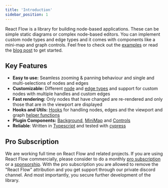 ```yaml
---
title: 'Introduction'
sidebar_position: 1
---
```


React Flow is a library for building node-based applications. These can be simple static diagrams or complex node-based editors. You can implement custom node types and edge types and it comes with components like a mini-map and graph controls. Feel free to check out the [examples](https://reactflow.dev/examples/) or read the [blog post](https://webkid.io/blog/react-flow-node-based-graph-library/) to get started.

## Key Features

- **Easy to use:** Seamless zooming & panning behaviour and single and multi-selections of nodes and edges
- **Customizable:** Different [node](/docs/api/nodes/node-types/) and [edge types](/docs/api/edges/edge-types) and support for custom nodes with multiple handles and custom edges
- **Fast rendering:** Only nodes that have changed are re-rendered and only those that are in the viewport are displayed
- **Hooks and Utils:** [Hooks](/docs/api/hooks/use-react-flow-hook) for handling nodes, edges and the viewport and graph [helper functions](/docs/api/graph-utils/)
- **Plugin Components:** [Background](/docs/api/plugin-components/background/), [MiniMap](/docs/api/plugin-components/minimap/) and [Controls](/docs/api/plugin-components/controls/)
- **Reliable**: Written in [Typescript](https://www.typescriptlang.org/) and tested with [cypress](https://www.cypress.io/)

## Pro Subscription

We are working full time on React Flow and related projects. If you are using React Flow commercially, please consider to do a monthly [pro subscription](/pro) or a [sponsorship](https://github.com/sponsors/wbkd). With the pro subscription you are allowed to remove the "React Flow" attribution and you get support through our private discord channel. And most importantly, you secure further development of the library.
